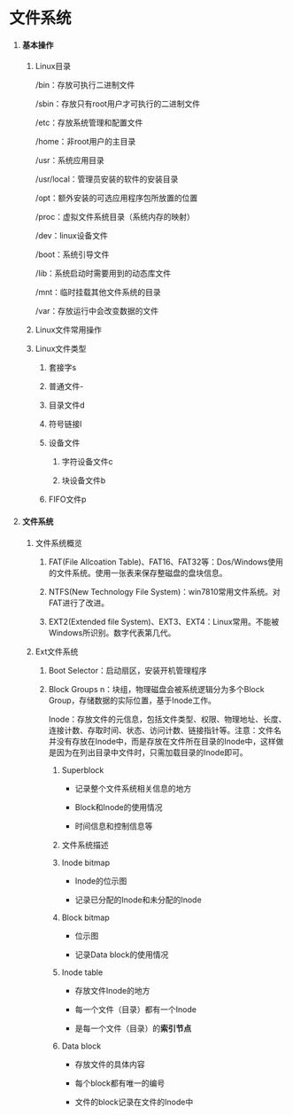 # 文件系统

1. #### 基本操作
   
   1. Linux目录
      
      /bin：存放可执行二进制文件
      
      /sbin：存放只有root用户才可执行的二进制文件
      
      /etc：存放系统管理和配置文件
      
      /home：非root用户的主目录
      
      /usr：系统应用目录
      
      /usr/local：管理员安装的软件的安装目录
      
      /opt：额外安装的可选应用程序包所放置的位置
      
      /proc：虚拟文件系统目录（系统内存的映射）
      
      /dev：linux设备文件
      
      /boot：系统引导文件
      
      /lib：系统启动时需要用到的动态库文件
      
      /mnt：临时挂载其他文件系统的目录
      
      /var：存放运行中会改变数据的文件
   
   2. Linux文件常用操作
   
   3. Linux文件类型
      
      1. 套接字s
      
      2. 普通文件-
      
      3. 目录文件d
      
      4. 符号链接l
      
      5. 设备文件
         
         1. 字符设备文件c
         
         2. 块设备文件b
      
      6. FIFO文件p

2. #### 文件系统
   
   1. 文件系统概览
      
      1. FAT(File Allcoation Table)、FAT16、FAT32等：Dos/Windows使用的文件系统。使用一张表来保存整磁盘的盘块信息。
      
      2. NTFS(New Technology File System)：win7810常用文件系统。对FAT进行了改进。
      
      3. EXT2(Extended file System)、EXT3、EXT4：Linux常用。不能被Windows所识别。数字代表第几代。
   
   2. Ext文件系统
      
      1. Boot Selector：启动扇区，安装开机管理程序
      
      2. Block Groups n：块组，物理磁盘会被系统逻辑分为多个Block Group，存储数据的实际位置，基于Inode工作。
         
         Inode：存放文件的元信息，包括文件类型、权限、物理地址、长度、连接计数、存取时间、状态、访问计数、链接指针等。注意：文件名并没有存放在Inode中，而是存放在文件所在目录的Inode中，这样做是因为在列出目录中文件时，只需加载目录的Inode即可。
         
         1. Superblock
            
            - 记录整个文件系统相关信息的地方
            
            - Block和Inode的使用情况
            
            - 时间信息和控制信息等
         
         2. 文件系统描述
         
         3. Inode bitmap
            
            - Inode的位示图
            
            - 记录已分配的Inode和未分配的Inode
         
         4. Block bitmap
            
            - 位示图
            
            - 记录Data block的使用情况
         
         5. Inode table
            
            - 存放文件Inode的地方
            
            - 每一个文件（目录）都有一个Inode
            
            - 是每一个文件（目录）的**索引节点**
         
         6. Data block
            
            - 存放文件的具体内容
            
            - 每个block都有唯一的编号
            
            - 文件的block记录在文件的Inode中
